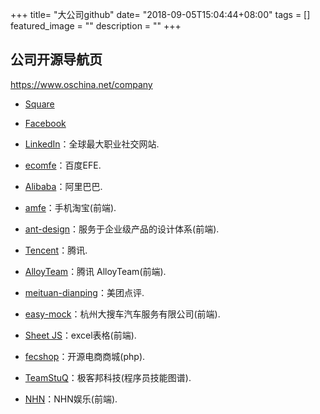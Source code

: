 +++
title= "大公司github"
date= "2018-09-05T15:04:44+08:00"
tags = []
featured_image = ""
description = ""
+++

## 公司开源导航页
https://www.oschina.net/company

- [Square](https://github.com/square)
- [Facebook](https://github.com/facebook)
- [LinkedIn](https://github.com/linkedin)：全球最大职业社交网站.

- [ecomfe](https://github.com/ecomfe)：百度EFE.
- [Alibaba](https://github.com/alibaba)：阿里巴巴.
- [amfe](https://github.com/amfe)：手机淘宝(前端).
- [ant-design](https://github.com/ant-design)：服务于企业级产品的设计体系(前端).
- [Tencent](https://github.com/Tencent)：腾讯.
- [AlloyTeam](https://github.com/AlloyTeam)：腾讯 AlloyTeam(前端).
- [meituan-dianping](https://github.com/meituan-dianping)：美团点评.
- [easy-mock](https://github.com/easy-mock)：杭州大搜车汽车服务有限公司(前端).


- [Sheet JS](https://github.com/SheetJS)：excel表格(前端).
- [fecshop](https://github.com/fecshop)：开源电商商城(php).



- [TeamStuQ](https://github.com/TeamStuQ)：极客邦科技(程序员技能图谱).

- [NHN](https://github.com/nhnent)：NHN娱乐(前端).